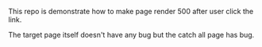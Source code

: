This repo is demonstrate how to make page render 500 after user click the link.

The target page itself doesn't have any bug but the catch all page has bug.
